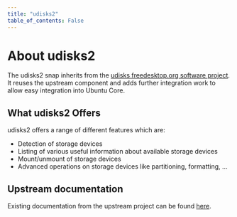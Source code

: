 ```yaml
---
title: "udisks2"
table_of_contents: False
---
```


# About udisks2

The udisks2 snap inherits from the [udisks freedesktop.org software project](https://www.freedesktop.org/wiki/Software/udisks/).
It reuses the upstream component and adds further integration work to allow easy
integration into Ubuntu Core.

## What udisks2 Offers

udisks2 offers a range of different features which are:

 * Detection of storage devices
 * Listing of various useful information about available storage devices
 * Mount/unmount of storage devices
 * Advanced operations on storage devices like partitioning, formatting, ...

## Upstream documentation

Existing documentation from the upstream project can be found
[here](https://udisks.freedesktop.org/docs/latest/).
